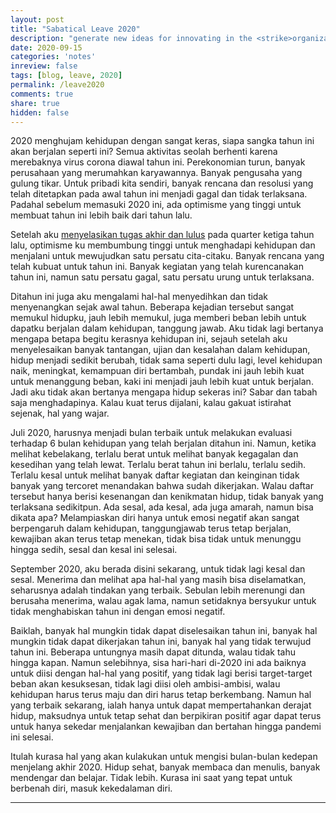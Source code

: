 ```yaml
---
layout: post
title: "Sabatical Leave 2020"
description: "generate new ideas for innovating in the <strike>organization</strike> life and helped <strike>them</strike> me gain greater confidence in <strike>themselves</strike> myself as leaders"
date: 2020-09-15
categories: 'notes'
inreview: false
tags: [blog, leave, 2020]
permalink: /leave2020
comments: true
share: true
hidden: false
---
```


2020 menghujam kehidupan dengan sangat keras, siapa sangka tahun ini akan berjalan seperti ini? Semua aktivitas seolah berhenti karena merebaknya virus corona diawal tahun ini. Perekonomian turun, banyak perusahaan yang merumahkan karyawannya. Banyak pengusaha yang gulung tikar. Untuk pribadi kita sendiri, banyak rencana dan resolusi yang telah ditetapkan pada awal tahun ini menjadi gagal dan tidak terlaksana. Padahal sebelum memasuki 2020 ini, ada optimisme yang tinggi untuk membuat tahun ini lebih baik dari tahun lalu.

Setelah aku [menyelasikan tugas akhir dan lulus](https://www.harapan.me/memento) pada quarter ketiga tahun lalu, optimisme ku membumbung tinggi untuk menghadapi kehidupan dan menjalani untuk mewujudkan satu persatu cita-citaku. Banyak rencana yang telah kubuat untuk tahun ini. Banyak kegiatan yang telah kurencanakan tahun ini, namun satu persatu gagal, satu persatu urung untuk terlaksana.

Ditahun ini juga aku mengalami hal-hal menyedihkan dan tidak menyenangkan sejak awal tahun. Beberapa kejadian tersebut sangat memukul hidupku, jauh lebih memukul, juga memberi beban lebih untuk dapatku berjalan dalam kehidupan, tanggung jawab. Aku tidak lagi bertanya mengapa betapa begitu kerasnya kehidupan ini, sejauh setelah aku menyelesaikan banyak tantangan, ujian dan kesalahan dalam kehidupan, hidup menjadi sedikit berubah, tidak sama seperti dulu lagi, level kehidupan naik, meningkat, kemampuan diri bertambah, pundak ini jauh lebih kuat untuk menanggung beban, kaki ini menjadi jauh lebih kuat untuk berjalan. Jadi aku tidak akan bertanya mengapa hidup sekeras ini? Sabar dan tabah saja menghadapinya. Kalau kuat terus dijalani, kalau gakuat istirahat sejenak, hal yang wajar.

Juli 2020, harusnya menjadi bulan terbaik untuk melakukan evaluasi terhadap 6 bulan kehidupan yang telah berjalan ditahun ini. Namun, ketika melihat kebelakang, terlalu berat untuk melihat banyak kegagalan dan kesedihan yang telah lewat. Terlalu berat tahun ini berlalu, terlalu sedih. Terlalu kesal untuk melihat banyak daftar kegiatan dan keinginan tidak banyak yang tercoret menandakan bahwa sudah dikerjakan. Walau daftar tersebut hanya berisi kesenangan dan kenikmatan hidup, tidak banyak yang terlaksana sedikitpun. Ada sesal, ada kesal, ada juga amarah, namun bisa dikata apa? Melampiaskan diri hanya untuk emosi negatif akan sangat berpengaruh dalam kehidupan, tanggungjawab terus tetap berjalan, kewajiban akan terus tetap menekan, tidak bisa tidak untuk menunggu hingga sedih, sesal dan kesal ini selesai.

September 2020, aku berada disini sekarang, untuk tidak lagi kesal dan sesal. Menerima dan melihat apa hal-hal yang masih bisa diselamatkan, seharusnya adalah tindakan yang terbaik. Sebulan lebih merenungi dan berusaha menerima, walau agak lama, namun setidaknya bersyukur untuk tidak menghabiskan tahun ini dengan emosi negatif.

Baiklah, banyak hal mungkin tidak dapat diselesaikan tahun ini, banyak hal mungkin tidak dapat dikerjakan tahun ini, banyak hal yang tidak terwujud tahun ini. Beberapa untungnya masih dapat ditunda, walau tidak tahu hingga kapan. Namun selebihnya, sisa hari-hari di-2020 ini ada baiknya untuk diisi dengan hal-hal yang positif, yang tidak lagi berisi target-target beban akan kesuksesan, tidak lagi diisi oleh ambisi-ambisi, walau kehidupan harus terus maju dan diri harus tetap berkembang. Namun hal yang terbaik sekarang, ialah hanya untuk dapat mempertahankan derajat hidup, maksudnya untuk tetap sehat dan berpikiran positif agar dapat terus untuk hanya sekedar menjalankan kewajiban dan bertahan hingga pandemi ini selesai.

Itulah kurasa hal yang akan kulakukan untuk mengisi bulan-bulan kedepan menjelang akhir 2020. Hidup sehat, banyak membaca dan menulis, banyak mendengar dan belajar. Tidak lebih. Kurasa ini saat yang tepat untuk berbenah diri, masuk kekedalaman diri.

<!--
Setelah aku [menyelasikan tugas akhir yang dan lulus](https://www.harapan.me/memento) pada quarter ketiga tahun lalu, optimisme ku membumbung tinggi untuk menghadapi kehidupan dan menjalani satu persatu untuk mewujudkan satu persatu cita-citaku. Salah satunya ialah untuk membangun [consulting firm dibidang data](https://www.katalyti.com) secara part-time disela-sela kesibukan dikantor, untuk membantu perusahaan dalam mengelola data mereka menjadi sebuah insight yang berguna untuk bisnis mereka. Beruntung diawal tahun ini semua berjalan baik, setelah menyelesaikan project yang telah dijalankan sejak September tahun lalu, asa membumbung tinggi untuk terus mencoba fokus dan mengembangkan usaha ini. Cita-cita lainnya mencoba untuk mengerjakan beberapa project lainnya yang cukup menarik serta mempersiapkan jalan untuk S2. Ada juga beberapa target yang ingin kulakukan ditempatku bekerja sekarang, untuk mengembangkan dan implementasi  beberapa teknologi dibidang big data, yang menjadi project besar ditahun ini. Tahun ini juga aku berencana untuk mengambil sertifikasi [Open Water Diver oleh PADI](https://www.padi.com/) sekalian liburan disekitaran bulan Agustus tahun ini. Ini seperti rencana yang indah, bila bisa terwujud, karena ditahun sebelumnya aku tak pernah sesemangat ini. Ditekan oleh pekerjaan dan harus menyelesaikan Tugas Akhir yang menjadi kewajiban terakhir untuk menyelesaikan kuliah yang sempat tertunda. Pokoknya aku harus menikmati tahun ini. Begitulah awal pemikiranku untuk menyambut 2020.

Yah semua berjalan lancar hingga, Maret 2020. ketika virus ini mulai merebak di Indonesia, semua kegiatan sepertinya terhenti karena diterapkan lock-down total di Jakarta. Beberapa meeting dibatalkan atau dipindahkan menjadi online. Kita terkurung dirumah dan dikamar masing-masing. Semua rencana yang kusebutkan tadi hampir gagal sepenuhnya, mungkin kecuali untuk pekerjaan kantor, karena hal itu yang menjadi suatu kewajiban yang mengikat untukku sekarang. Kita tidak bisa kemana-mana, semua kesenangan seperti terenggut. Ada beberapa kejadian yang menyedihkan juga diawal tahun ini. Semua seolah datang bertubi-tubi.

Pada Juli 2020, aku sempat berpikir 'Yasudahlah kalau memang begini adanya tahun ini, mungkin ini saatnya untuk berhenti sejenak dari semua target dan rencana tersebut, menarik diri dan menikmati hidup'. Aku sudah sampai pada posisi menerima/acceptence ([dalam 5 Stages of grief](https://www.healthline.com/health/stages-of-grief#order)) dan mencoba berpikir positif untuk memungut sisa-sisa hal yang masih bisa dilakukan pada tahun ini. Mencoba untuk mengalir dan mengikuti arus kehidupan kemanapun 2020 ini membawanya. Setidaknya aku harus bersyukur masih banyak keberuntungan dan berkat yang bisa kuterima hingga saat ini.

Anugerah aku masih dapat bekerja, anugerah aku masih bisa makan dan berpenghasilan, disisi lain begitu banyak aku mendengar berita tentang teman-temanku yang di-berhentikan dari pekerjaannya karena bisnis perusahaan mereka tidak berjalan dengan baik, akibat dampak dari pandemi ini. Setiap hari ketika aku kekantor dan berinteraksi dengan driver gojek/grab yang kutumpangi, mereka selalu membicarakan bahwa penghasilan mereka turun. Toko dan tempat usaha lainnya juga mulai tutup satu-persatu. Seharusnya aku tidak mengeluh seperti ini, tidak juga harus bersyukur karena aku lebih baik. Dilema yang menyakitkan.
-->

---

